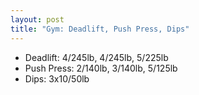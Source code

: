 ```yaml
---
layout: post
title: "Gym: Deadlift, Push Press, Dips"
---
```


- Deadlift: 4/245lb, 4/245lb, 5/225lb
- Push Press: 2/140lb, 3/140lb, 5/125lb
- Dips: 3x10/50lb
